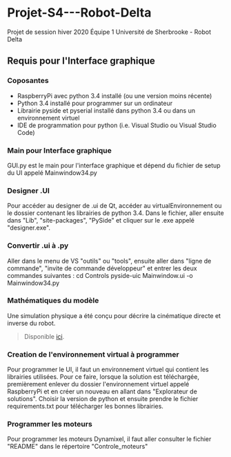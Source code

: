 # Projet-S4---Robot-Delta
Projet de session hiver 2020 Équipe 1 Université de Sherbrooke - Robot Delta

## Requis pour l'Interface graphique
### Coposantes
  - RaspberryPi avec python 3.4 installé (ou une version moins récente)
  - Python 3.4 installé pour programmer sur un ordinateur 
  - Librairie pyside et pyserial installé dans python 3.4 ou dans un environnement virtuel
  - IDE de programmation pour python (i.e. Visual Studio ou Visual Studio Code)
  
### Main pour Interface graphique
GUI.py est le main pour l'interface graphique et dépend du fichier de setup du UI appelé Mainwindow34.py

### Designer .UI
Pour accéder au designer de .ui de Qt, accéder au virtualEnvironnement ou le dossier contenant les librairies de python 3.4.
Dans le fichier, aller ensuite dans "Lib", "site-packages", "PySide"
et cliquer sur le .exe appelé "designer.exe".

### Convertir .ui à .py 
Aller dans le menu de VS "outils" ou "tools", ensuite aller dans "ligne de commande",
"invite de commande développeur" et entrer les deux commandes suivantes :
cd Controls
pyside-uic Mainwindow.ui -o Mainwindow34.py

### Mathématiques du modèle
Une simulation physique a été conçu pour décrire la cinématique directe et inverse du robot.
>Disponible [ici](https://github.com/LoicBoileau/Projet-S4---Robot-Delta/tree/master/Simulations%20Physiques).

### Creation de l'environnement virtual à programmer
Pour programmer le UI, il faut un environnement virtuel qui contient les librairies utilisées.
Pour ce faire, lorsque la solution est téléchargée, premièrement enlever du dossier l'environnement
virtuel appelé RaspberryPi et en créer un nouveau en allant dans "Explorateur de solutions". Choisir 
la version de python et ensuite prendre le fichier requirements.txt pour télécharger les bonnes 
librairies.

### Programmer les moteurs
Pour programmer les moteurs Dynamixel, il faut aller consulter le fichier "README" dans le répertoire "Controle_moteurs" 
